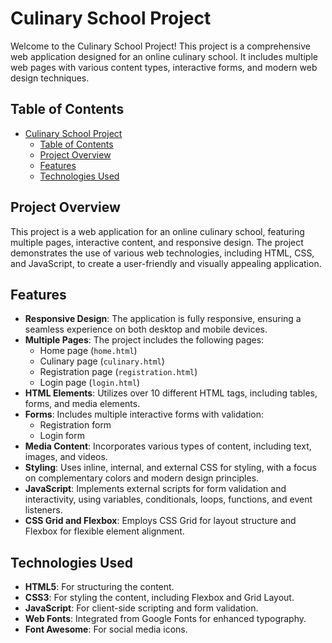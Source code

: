 # Culinary School Project

Welcome to the Culinary School Project! This project is a comprehensive web application designed for an online culinary school. It includes multiple web pages with various content types, interactive forms, and modern web design techniques. 

## Table of Contents
- [Culinary School Project](#culinary-school-project)
  - [Table of Contents](#table-of-contents)
  - [Project Overview](#project-overview)
  - [Features](#features)
  - [Technologies Used](#technologies-used)

## Project Overview

This project is a web application for an online culinary school, featuring multiple pages, interactive content, and responsive design. The project demonstrates the use of various web technologies, including HTML, CSS, and JavaScript, to create a user-friendly and visually appealing application.

## Features

- **Responsive Design**: The application is fully responsive, ensuring a seamless experience on both desktop and mobile devices.
- **Multiple Pages**: The project includes the following pages:
  - Home page (`home.html`)
  - Culinary page (`culinary.html`)
  - Registration page (`registration.html`)
  - Login page (`login.html`)
- **HTML Elements**: Utilizes over 10 different HTML tags, including tables, forms, and media elements.
- **Forms**: Includes multiple interactive forms with validation:
  - Registration form
  - Login form
- **Media Content**: Incorporates various types of content, including text, images, and videos.
- **Styling**: Uses inline, internal, and external CSS for styling, with a focus on complementary colors and modern design principles.
- **JavaScript**: Implements external scripts for form validation and interactivity, using variables, conditionals, loops, functions, and event listeners.
- **CSS Grid and Flexbox**: Employs CSS Grid for layout structure and Flexbox for flexible element alignment.

## Technologies Used

- **HTML5**: For structuring the content.
- **CSS3**: For styling the content, including Flexbox and Grid Layout.
- **JavaScript**: For client-side scripting and form validation.
- **Web Fonts**: Integrated from Google Fonts for enhanced typography.
- **Font Awesome**: For social media icons.
